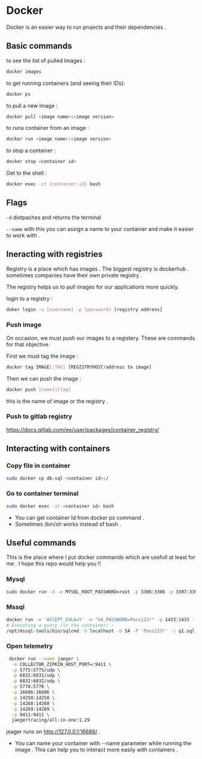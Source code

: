 # Docker

Docker is an easier way to run projects and their dependencies . 

## Basic commands

to see the list of pulled Images : 
```bash
docker images
```

to get running containers (and seeing their IDs):
```bash
docker ps
```

to pull a new Image :
```bash
docker pull <image name>:<image version>
```

to runa container from an image :
```bash
docker run <image name>:<image version>
```

to stop a container : 
```bash
docker stop <container id>
```

Get to the shell : 
```bash
docker exec -it [container-id] bash
```

## Flags
`-d` distpaches and returns the terminal 

`--name` with this you can assign a name to your container and make it easier to work with . 



## Ineracting with registries 
Registry is a place which has images . The biggest registry is dockerhub . sometimes companies have their own private registry . 

The registry helps us to pull images for our applications more quickly.

login to a registry :
```bash
doker login -u [username] -p [password] [registry address]
```


### Push image
On occasion, we must push our images to a registery. These are commands for that objective.

First we must tag the image :
```bash
docker tag IMAGE[:TAG] [REGISTRYHOST/address to image]
```

Then we can push the image : 
```bash
docker push [name]:[tag]
```
this is the name of image or the registry . 

### Push to gitlab registry
https://docs.gitlab.com/ee/user/packages/container_registry/



## Interacting with containers
### Copy file in container
``` bash 
sudo docker cp db.sql <container id>:/
```
### Go to container terminal
```bash 
sudo docker exec -it <container id> bash
```

* You can get container Id from docker ps command .
* Sometimes /bin/sh works instead of bash . 



## Useful commands

This is the place where I put docker commands which are usefull at least for me .
I hope this repo would help you !!

### Mysql
```bash 
sudo docker run -d -e MYSQL_ROOT_PASSWORD=root -p 3306:3306 -p 3307:3306 mariadb:10.2.14
```

### Mssql
```bash 
docker run -e 'ACCEPT_EULA=Y' -e "SA_PASSWORD=Pass123!" -p 1433:1433 --name sqlserver -d mcr.microsoft.com/mssql/server:latest
# Executing a query (in the container) :
/opt/mssql-tools/bin/sqlcmd -S localhost -U SA -P 'Pass123!' -i q1.sql 
```

### Open telemetry
```bash 
 docker run --name jaeger \
  -e COLLECTOR_ZIPKIN_HOST_PORT=:9411 \
  -p 5775:5775/udp \
  -p 6831:6831/udp \
  -p 6832:6832/udp \
  -p 5778:5778 \
  -p 16686:16686 \
  -p 14250:14250 \
  -p 14268:14268 \
  -p 14269:14269 \
  -p 9411:9411 \
  jaegertracing/all-in-one:1.29
```

jeager runs on http://127.0.0.1:16686/ .

* You can name your container with --name parameter while running the image . This can help you to interact more easily with containers .
